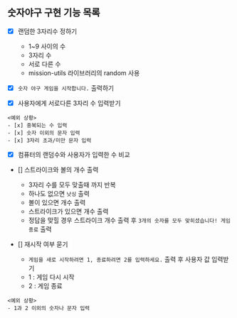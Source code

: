 ## 숫자야구 구현 기능 목록
- [x] 랜덤한 3자리수 정하기
  - 1~9 사이의 수
  - 3자리 수
  - 서로 다른 수
  - mission-utils 라이브러리의 random 사용

- [x] `숫자 야구 게임을 시작합니다.` 출력하기

- [x] 사용자에게 서로다른 3자리 수 입력받기
```
<예외 상황>
- [x] 중복되는 수 입력
- [x] 숫자 이외의 문자 입력
- [x] 3자리 초과/미만 문자 입력
```

- [x] 컴퓨터의 랜덤수와 사용자가 입력한 수 비교
- [] 스트라이크와 볼의 개수 출력
  - 3자리 수를 모두 맞출때 까지 반복
  - 하나도 없으면 `낫싱` 출력
  - 볼이 있으면 개수 출력
  - 스트라이크가 있으면 개수 출력
  - 정답을 맞힐 경우 스트라이크 개수 출력 후 `3개의 숫자를 모두 맞히셨습니다! 게임 종료` 출력

- [] 재시작 여부 묻기
  - `게임을 새로 시작하려면 1, 종료하려면 2를 입력하세요.` 출력 후 사용자 값 입력받기
  - 1 : 게임 다시 시작
  - 2 : 게임 종료
```
<예외 상황>
- 1과 2 이외의 숫자나 문자 입력
```
